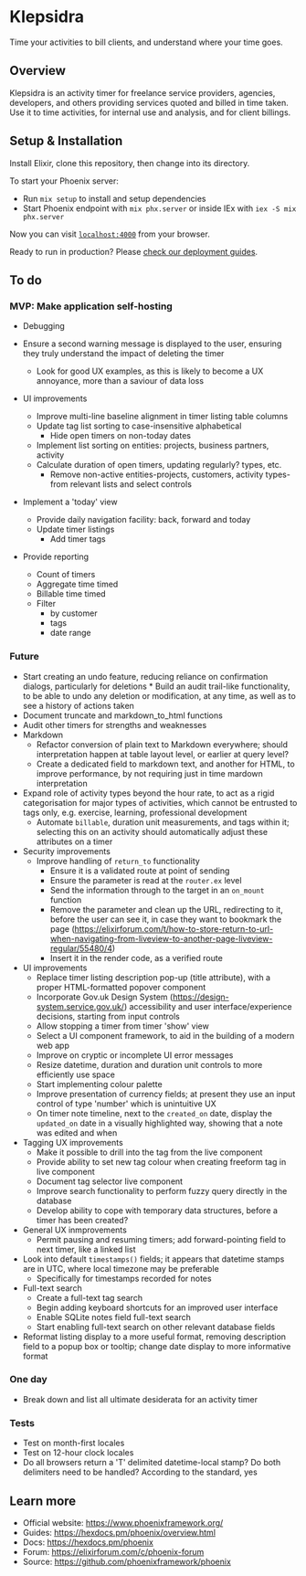 # Klepsidra

Time your activities to bill clients, and understand where your time goes.

## Overview

Klepsidra is an activity timer for freelance service providers, agencies,
developers, and others providing services quoted and billed in time taken. Use
it to time activities, for internal use and analysis, and for client billings.

## Setup & Installation

Install Elixir, clone this repository, then change into its directory.

To start your Phoenix server:

* Run `mix setup` to install and setup dependencies
* Start Phoenix endpoint with `mix phx.server` or inside IEx with `iex -S mix
  phx.server`

Now you can visit [`localhost:4000`](http://localhost:4000) from your browser.

Ready to run in production? Please [check our deployment
guides](https://hexdocs.pm/phoenix/deployment.html).

## To do

### MVP: Make application self-hosting

* Debugging

* Ensure a second warning message is displayed to the user, ensuring
  they truly understand the impact of deleting the timer
  * Look for good UX examples, as this is likely to become a UX
    annoyance, more than a saviour of data loss

* UI improvements
  * Improve multi-line baseline alignment in timer listing table columns
  * Update tag list sorting to case-insensitive alphabetical
    * Hide open timers on non-today dates
  * Implement list sorting on entities: projects, business partners, activity
  * Calculate duration of open timers, updating regularly?
    types, etc.
    * Remove non-active entities-projects, customers, activity types-from
      relevant lists and select controls

* Implement a 'today' view
  * Provide daily navigation facility: back, forward and today
  * Update timer listings
    * Add timer tags

* Provide reporting
  * Count of timers
  * Aggregate time timed
  * Billable time timed
  * Filter
    * by customer
    * tags
    * date range

    
### Future

* Start creating an undo feature, reducing reliance on confirmation dialogs,
  particularly for deletions
      * Build an audit trail-like functionality, to be able to undo any deletion
        or modification, at any time, as well as to see a history of actions
        taken 
* Document truncate and markdown_to_html functions
* Audit other timers for strengths and weaknesses
* Markdown
  * Refactor conversion of plain text to Markdown everywhere; should
    interpretation happen at table layout level, or earlier at query level?
  * Create a dedicated field to markdown text, and another for HTML, to improve
    performance, by not requiring just in time mardown interpretation
* Expand role of activity types beyond the hour rate, to act as a rigid
  categorisation for major types of activities, which cannot be entrusted to
  tags only, e.g. exercise, learning, professional development
  * Automate `billable`, duration unit measurements, and tags within it;
    selecting this on an activity should automatically adjust these attributes
    on a timer
* Security improvements
  * Improve handling of `return_to` functionality
    * Ensure it is a validated route at point of sending
    * Ensure the parameter is read at the `router.ex` level
    * Send the information through to the target in an `on_mount` function
    * Remove the parameter and clean up the URL, redirecting to it, before the
      user can see it, in case they want to bookmark the page
      (https://elixirforum.com/t/how-to-store-return-to-url-when-navigating-from-liveview-to-another-page-liveview-regular/55480/4)
    * Insert it in the render code, as a verified route
* UI improvements
  * Replace timer listing description pop-up (title attribute), with a proper
    HTML-formatted popover component
  * Incorporate Gov.uk Design System (https://design-system.service.gov.uk/)
    accessibility and user interface/experience decisions, starting from input
    controls
  * Allow stopping a timer from timer 'show' view
  * Select a UI component framework, to aid in the building of a modern web app
  * Improve on cryptic or incomplete UI error messages
  * Resize datetime, duration and duration unit controls to more efficiently use
    space
  * Start implementing colour palette
  * Improve presentation of currency fields; at present they use an input
    control of type 'number' which is unintuitive UX
  * On timer note timeline, next to the `created_on` date, display the
    `updated_on` date in a visually highlighted way, showing that a note was
    edited and when
* Tagging UX improvements
  * Make it possible to drill into the tag from the live component
  * Provide ability to set new tag colour when creating freeform tag in live
    component
  * Document tag selector live component
  * Improve search functionality to perform fuzzy query directly in the database
  * Develop ability to cope with temporary data structures, before a timer has
    been created?
* General UX inmprovements
  * Permit pausing and resuming timers; add forward-pointing field to next
    timer, like a linked list
* Look into default `timestamps()` fields; it appears that datetime stamps are
  in UTC, where local timezone may be preferable
  * Specifically for timestamps recorded for notes
* Full-text search
  * Create a full-text tag search
  * Begin adding keyboard shortcuts for an improved user interface
  * Enable SQLite notes field full-text search
  * Start enabling full-text search on other relevant database fields
* Reformat listing display to a more useful format, removing description field
  to a popup box or tooltip; change date display to more informative format

### One day

* Break down and list all ultimate desiderata for an activity timer

### Tests

* Test on month-first locales
* Test on 12-hour clock locales
* Do all browsers return a 'T' delimited datetime-local stamp? Do both delimiters need to be handled? According to the standard, yes

## Learn more

* Official website: https://www.phoenixframework.org/
* Guides: https://hexdocs.pm/phoenix/overview.html
* Docs: https://hexdocs.pm/phoenix
* Forum: https://elixirforum.com/c/phoenix-forum
* Source: https://github.com/phoenixframework/phoenix
